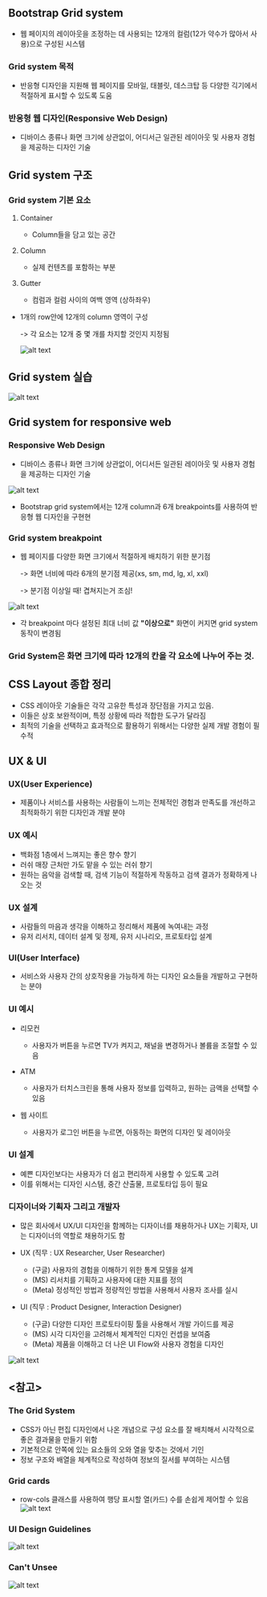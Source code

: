 ## Bootstrap Grid system
- 웹 페이지의 레이아웃을 조정하는 데 사용되는 12개의 컬럼(12가 약수가 많아서 사용)으로 구성된 시스템

### Grid system 목적
- 반응형 디자인을 지원해 웹 페이지를 모바일, 태블릿, 데스크탑 등 다양한 긱기에서 적절하게 표시할 수 있도록 도움

### 반응형 웹 디자인(Responsive Web Design)
- 디바이스 종류나 화면 크기에 상관없이, 어디서근 일관된 레이아웃 및 사용자 경험을 제공하는 디자인 기술

## Grid system 구조

### Grid system 기본 요소
1. Container
    - Column들을 담고 있는 공간

2. Column
    - 실제 컨텐츠를 포함하는 부분
  
3. Gutter
    - 컴럼과 컬럼 사이의 여백 영역 (상하좌우)

- 1개의 row안에 12개의 column 영역이 구성

  -> 각 요소는 12개 중 몇 개를 차지할 것인지 지정됨

  ![alt text](image-3.png)

## Grid system 실습

![alt text](image-4.png)

## Grid system for responsive web

### Responsive Web Design
- 디바이스 종류나 화면 크기에 상관없이, 어디서든 일관된 레이아웃 및 사용자 경험을 제공하는 디자인 기술

![alt text](image-5.png)
- Bootstrap grid system에서는 12개 column과 6개 breakpoints를 사용하여 반응형 웹 디자인을 구현현

### Grid system breakpoint
- 웹 페이지를 다양한 화면 크기에서 적절하게 배치하기 위한 분기점
    
    -> 화면 너비에 따라 6개의 분기점 제공(xs, sm, md, lg, xl, xxl)
    
    -> 분기점 이상일 때! 겹쳐지는거 조심!


![alt text](image-6.png)
- 각 breakpoint 마다 설정된 최대 너비 값 **"이상으로"** 화면이 커지면 grid system 동작이 변경됨

### Grid System은 화면 크기에 따라 12개의 칸을 각 요소에 나누어 주는 것.

## CSS Layout 종합 정리

- CSS 레이아웃 기술들은 각각 고유한 특성과 장단점을 가지고 있음.
- 이들은 상호 보완적이며, 특정 상황에 따라 적합한 도구가 달라짐
- 최적의 기술을 선택하고 효과적으로 활용하기 위해서는 다양한 실제 개발 경험이 필수적

## UX & UI

### UX(User Experience)
- 제품이나 서비스를 사용하는 사람들이 느끼는 전체적인 경험과 만족도를 개선하고 최적화하기 위한 디자인과 개발 분야

### UX 예시
- 백화점 1층에서 느껴지는 좋은 향수 향기
- 러쉬 매장 근처만 가도 맡을 수 있는 러쉬 향기
- 원하는 음악을 검색할 때, 검색 기능이 적절하게 작동하고 검색 결과가 정확하게 나오는 것

### UX 설계
- 사람들의 마음과 생각을 이해하고 정리해서 제품에 녹여내는 과정
- 유저 리서치, 데이터 설계 및 정제, 유저 시나리오, 프로토타입 설계


### UI(User Interface)
- 서비스와 사용자 간의 상호작용을 가능하게 하는 디자인 요소들을 개발하고 구현하는 분야

### UI 예시
- 리모컨
  - 사용자가 버튼을 누르면 TV가 켜지고, 채널을 변경하거나 볼륨을 조절할 수 있음

- ATM
  - 사용자가 터치스크린을 통해 사용자 정보를 입력하고, 원하는 금액을 선택할 수 있음

- 웹 사이트
  - 사용자가 로그인 버튼을 누르면, 아동하는 화면의 디자인 및 레이아웃

### UI 설계
- 예쁜 디자인보다는 사용자가 더 쉽고 편리하게 사용할 수 있도록 고려
- 이를 위해서는 디자인 시스템, 중간 산출물, 프로토타입 등이 필요

### 디자이너와 기획자 그리고 개발자
- 많은 회사에서 UX/UI 디자인을 함께하는 디자이너를 채용하거나 UX는 기획자, UI는 디자이너의 역할로 채용하기도 함

- UX (직무 : UX Researcher, User Researcher)
  - (구글) 사용자의 경험을 이해하기 위한 통계 모델을 설계
  - (MS) 리서치를 기획하고 사용자에 대한 지표를 정의
  - (Meta) 정성적인 방법과 정량적인 방법을 사용해서 사용자 조사를 실시

- UI (직무 : Product Designer, Interaction Designer)
  - (구글) 다양한 디자인 프로토타이핑 툴을 사용해서 개발 가이드를 제공
  - (MS) 시각 디자인을 고려해서 체계적인 디자인 컨셉을 보여줌
  - (Meta) 제품을 이해하고 더 나은 UI Flow와 사용자 경험을 디자인

![alt text](image-7.png)

## <참고>

### The Grid System
- CSS가 아닌 편집 디자인에서 나온 개념으로 구성 요소를 잘 배치해서 시각적으로 좋은 결과물을 만들기 위함
- 기본적으로 안쪽에 있는 요소들의 오와 열을 맞추는 것에서 기인
- 정보 구조와 배열을 체계적으로 작성하여 정보의 질서를 부여하는 시스템

### Grid cards
- row-cols 클래스를 사용하여 행당 표시할 열(카드) 수를 손쉽게 제어할 수 있음
![alt text](image-8.png)

### UI Design Guidelines
![alt text](image-9.png)

### Can't Unsee

![alt text](image-10.png)